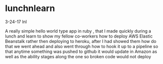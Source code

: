 # lunchnlearn
3-24-17 lnl

A really simple hello world type app in ruby , that I made quickly during a lunch and learn to show my fellow co-workers how to deploy
AWS Elastic Beanstalk rather then deploying to heroku, after I had showed them how do that we went ahead and also went through 
how to hook it up to a pipeline so that anytime something was pushed to github it would update in Amazon as well as the ability
stages along the one so broken code would not deploy
